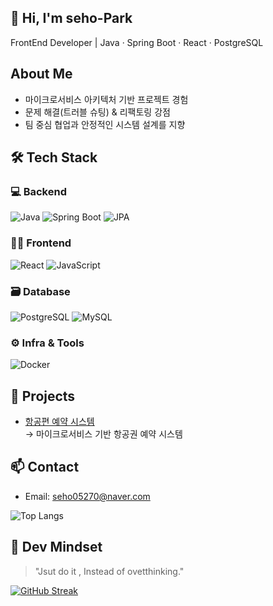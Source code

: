## 👋 Hi, I'm seho-Park
FrontEnd Developer | Java · Spring Boot · React · PostgreSQL

## About Me
- 마이크로서비스 아키텍처 기반 프로젝트 경험
- 문제 해결(트러블 슈팅) & 리팩토링 강점
- 팀 중심 협업과 안정적인 시스템 설계를 지향

## 🛠 Tech Stack

### 💻 Backend  
![Java](https://img.shields.io/badge/Java-007396?style=flat&logo=java&logoColor=white)
![Spring Boot](https://img.shields.io/badge/Spring_Boot-6DB33F?style=flat&logo=spring-boot&logoColor=white)
![JPA](https://img.shields.io/badge/JPA-59666C?style=flat&logo=hibernate&logoColor=white)

### 🧑‍🎨 Frontend  
![React](https://img.shields.io/badge/React-61DAFB?style=flat&logo=react&logoColor=black)
![JavaScript](https://img.shields.io/badge/JavaScript-F7DF1E?style=flat&logo=javascript&logoColor=black)

### 🗃️ Database  
![PostgreSQL](https://img.shields.io/badge/PostgreSQL-4169E1?style=flat&logo=postgresql&logoColor=white)
![MySQL](https://img.shields.io/badge/MySQL-4479A1?style=flat&logo=mysql&logoColor=white)

### ⚙️ Infra & Tools  
![Docker](https://img.shields.io/badge/Docker-2496ED?style=flat&logo=docker&logoColor=white)
  
## 🚀 Projects  
- [항공편 예약 시스템](https://github.com/seh0/flight-reservation)  
  → 마이크로서비스 기반 항공권 예약 시스템

## 📫 Contact  
- Email: seho05270@naver.com  

![Top Langs](https://github-readme-stats.vercel.app/api/top-langs/?username=seh0&layout=compact)

## 🧠 Dev Mindset  
> "Jsut do it , Instead of ovetthinking."  

[![GitHub Streak](https://streak-stats.demolab.com?user=seh0&theme=default)](https://git.io/streak-stats)

